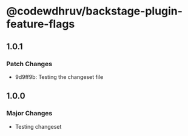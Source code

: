 # @codewdhruv/backstage-plugin-feature-flags

## 1.0.1

### Patch Changes

- 9d9ff9b: Testing the changeset file

## 1.0.0

### Major Changes

- Testing changeset
